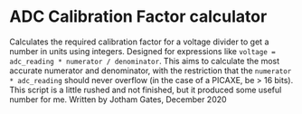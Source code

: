 # ADC Calibration Factor calculator
Calculates the required calibration factor for a voltage divider to get a number in units using integers.
Designed for expressions like `voltage = adc_reading * numerator / denominator`.
This aims to calculate the most accurate numerator and denominator, with the restriction that the
`numerator * adc_reading` should never overflow (in the case of a PICAXE, be > 16 bits).
This script is a little rushed and not finished, but it produced some useful number for me.
Written by Jotham Gates, December 2020
